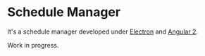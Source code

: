 # Schedule Manager

It's a schedule manager developed under [Electron]() and [Angular 2]().

Work in progress.